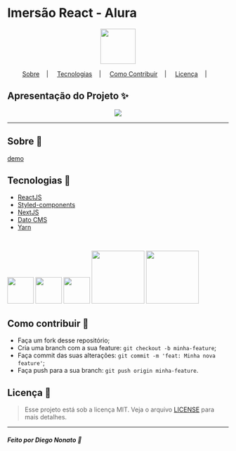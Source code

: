 <h1>Imersão React - Alura</h1>

<p align="center">
<image src="https://alurakut.vercel.app/logo.svg" style="width:80px" />
</p>

<p align="center">
<a href="#sobre-memo">Sobre</a>&nbsp;&nbsp;&nbsp; | &nbsp;&nbsp;&nbsp;
<a href="#tecnologias-rocket">Tecnologias</a>&nbsp;&nbsp;&nbsp; | &nbsp;&nbsp;&nbsp;
<a href="#como-contribuir-">Como Contribuir</a>&nbsp;&nbsp;&nbsp; | &nbsp;&nbsp;&nbsp;
<a href="#licença-scroll">Licença</a>&nbsp;&nbsp;&nbsp; | &nbsp;&nbsp;&nbsp;
</p>

## Apresentação do Projeto :sparkles:

<p align="center">
<image src="https://i.imgur.com/xnszgq1.png" />
</p>

---

## Sobre :memo:

[demo](https://alurakut-eta-plum.vercel.app/)

## Tecnologias :rocket:

- <a href="https://pt-br.reactjs.org/"> ReactJS</a>
- <a href="https://styled-components.com/">Styled-components</a>
- <a href="https://nextjs.org/">NextJS</a>
- <a href="https://www.datocms.com/">Dato CMS</a>
- <a href="https://yarnpkg.com/">Yarn</a>

<br>

<p>
<img src="https://image.flaticon.com/icons/png/512/1126/1126012.png" width="60">
<img src="https://www.styled-components.com/atom.png" width="60">
<img src="https://seeklogo.com/images/N/next-js-logo-8FCFF51DD2-seeklogo.com.png" width="60">
<img src="https://www.datocms.com/images/brand-assets/main-lockup.svg" width="120">
<img src="https://cdn.freelogovectors.net/wp-content/uploads/2020/12/yarn-logo.png" width="120"> 
  
</p>

## Como contribuir 🤔

- Faça um fork desse repositório;
- Cria uma branch com a sua feature: `git checkout -b minha-feature`;
- Faça commit das suas alterações: `git commit -m 'feat: Minha nova feature'`;
- Faça push para a sua branch: `git push origin minha-feature`.

## Licença :scroll:

> Esse projeto está sob a licença MIT. Veja o arquivo [LICENSE](LICENSE) para mais detalhes.

---

##### Feito por Diego Nonato :wave:
